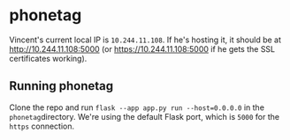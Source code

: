 # phonetag

Vincent's current local IP is `10.244.11.108`. If he's hosting it, it should be at <http://10.244.11.108:5000> (or <https://10.244.11.108:5000> if he gets the SSL certificates working).

## Running phonetag

Clone the repo and run `flask --app app.py run --host=0.0.0.0` in the `phonetag`directory. We're using the default Flask port, which is `5000` for the `https` connection.
